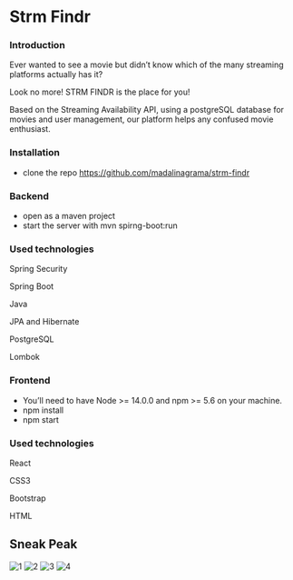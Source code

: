 
# Strm Findr


### Introduction

Ever wanted to see a movie but didn’t know which of the many streaming platforms actually has it?

Look no more! STRM FINDR is the place for you! 

Based on the Streaming Availability API, using a postgreSQL database for movies and user management, our platform helps any confused movie enthusiast.


### Installation
- clone the repo https://github.com/madalinagrama/strm-findr

### Backend

- open as a maven project
- start the server with mvn spirng-boot:run

### Used technologies

Spring Security

Spring Boot

Java

JPA and Hibernate

PostgreSQL

Lombok


### Frontend
- You’ll need to have Node >= 14.0.0 and npm >= 5.6 on your machine.
- npm install
- npm start

### Used technologies

React

CSS3

Bootstrap

HTML

## Sneak Peak


![1](https://user-images.githubusercontent.com/70819556/144831961-7fed7997-6d52-42ec-9c2a-35ee13c90010.png)
![2](https://user-images.githubusercontent.com/70819556/144833981-77aa26a1-6be8-4b26-b3c3-947fef81c855.png)
![3](https://user-images.githubusercontent.com/70819556/144834041-c71b207a-d0c4-47a9-8c37-66f7c13b7270.png)
![4](https://user-images.githubusercontent.com/70819556/144834090-69e352eb-1196-4200-ab7e-e86c36196e8b.png)